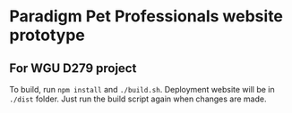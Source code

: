 # Paradigm Pet Professionals website prototype
## For WGU D279 project

To build, run `npm install` and `./build.sh`. Deployment website will be in `./dist` folder. Just run the build script again when changes are made.
